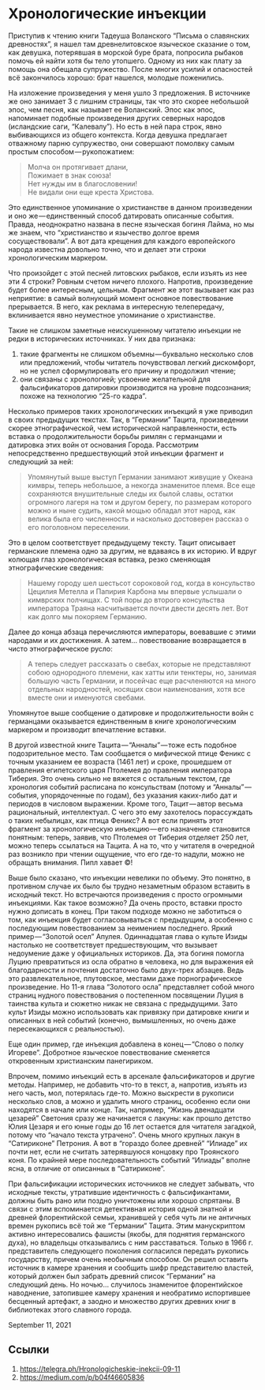 # Хронологические инъекции

Приступив к чтению книги Тадеуша Воланского “Письма о славянских
древностях”, я нашел там древнелитовское языческое сказание о том, как
девушка, потерявшая в морской буре брата, попросила рыбаков помочь ей
найти хотя бы тело утопшего. Одному из них как плату за помощь она
обещала супружество. После многих усилий и опасностей всё закончилось
хорошо: брат нашелся, молодые поженились.

На изложение произведения у меня ушло 3 предложения. В источнике же оно
занимает 3 с лишним страницы, так что это скорее небольшой эпос, чем
песня, как называет ее Воланский. Эпос как эпос, напоминает подобные
произведения других северных народов (исландские саги, “Калевалу”). Но
есть в ней пара строк, явно выбивающихся из общего контекста. Когда
девушка предлагает отважному парню супружество, они совершают помолвку
самым простым способом — рукопожатием:

>  Молча он протягивает длани,<br>
>  Пожимает в знак союза!<br>
>  Нет нужды им в благословении!<br>
>  Не видали они еще креста Христова.<br>

Это единственное упоминание о христианстве в данном произведении и оно
же — единственный способ датировать описанные события. Правда,
неоднократно названа в песне языческая богиня Лайма, но мы же знаем,
что “христианство и язычество долгое время сосуществовали”. А вот дата
крещения для каждого европейского народа известна довольно точно, что и
делает эти строки хронологическим маркером.

Что произойдет с этой песней литовских рыбаков, если изъять из нее эти
4 строки? Ровным счетом ничего плохого. Напротив, произведение будет
более интересным, цельным. Фрагмент же этот вызывает как раз неприятие:
в самый волнующий момент основное повествование прерывается. В него,
как реклама в интересную телепередачу, вклинивается явно неуместное
упоминание о христианстве.

Такие не слишком заметные неискушенному читателю инъекции не редки в
исторических источниках. У них два признака:

1. такие фрагменты не слишком объемны — буквально несколько слов или предложений, чтобы читатель почувствовал легкий дискомфорт, но не успел сформулировать его причину и продолжил чтение;
2. они связаны с хронологией; усвоение желательной для фальсификаторов датировки производится на уровне подсознания; похоже на технологию “25-го кадра”.

Несколько примеров таких хронологических инъекций я уже приводил в
своих предыдущих текстах. Так, в “Германии” Тацита, произведении скорее
этнографической, чем исторической направленности, есть вставка о
продолжительности борьбы римлян с германцами и датировка этих войн от
основания Города. Рассмотрим непосредственно предшествующий этой
инъекции фрагмент и следующий за ней:

>  Упомянутый выше выступ Германии занимают живущие у Океана кимвры,
>  теперь небольшое, а некогда знаменитое племя. Все еще сохраняются
>  внушительные следы их былой славы, остатки огромного лагеря на том и
>  другом берегу, по размерам которого можно и ныне судить, какой мощью
>  обладал этот народ, как велика была его численность и насколько
>  достоверен рассказ о его поголовном переселении.

Это в целом соответствует предыдущему тексту. Тацит описывает
германские племена одно за другим, не вдаваясь в их историю. И вдруг
колющая глаз хронологическая вставка, резко сменяющая этнографические
сведения:

>  Нашему городу шел шестьсот сороковой год, когда в консульство
>  Цецилия Метелла и Папирия Карбона мы впервые услышали о кимврских
>  полчищах. С той поры до второго консульства императора Траяна
>  насчитывается почти двести десять лет. Вот как долго мы покоряем
>  Германию.

Далее до конца абзаца перечисляются императоры, воевавшие с этими
народами и их достижения. А затем… повествование возвращается в чисто
этнографическое русло:

>  А теперь следует рассказать о свебах, которые не представляют собою
>  однородного племени, как хатты или тенктеры, но, занимая большую
>  часть Германии, и посейчас еще расчленяются на много отдельных
>  народностей, носящих свои наименования, хотя все вместе они и
>  именуются свебами.

Упомянутое выше сообщение о датировке и продолжительности войн с
германцами оказывается единственным в книге хронологическим маркером и
производит впечатление вставки.

В другой известной книге Тацита — “Анналы” — тоже есть подобное
подозрительное место. Там сообщается о мифической птице Феникс с точным
указанием ее возраста (1461 лет) и сроке, прошедшем от правления
египетского царя Птолемея до правления императора Тиберия. Это очень
сильно не вяжется с остальным текстом, где хронология событий расписана
по консульствам (потому и “Анналы” — события, упорядоченные по годам),
без указания каких-либо дат и периодов в числовом выражении. Кроме
того, Тацит — автор весьма рациональный, интеллектуал. С чего это ему
захотелось порассуждать о таких небылицах, как птица Феникс? А вот если
принять этот фрагмент за хронологическую инъекцию — его назначение
становится понятным: теперь, заявив, что Птолемея от Тиберия отделяет
250 лет, можно теперь ссылаться на Тацита. А на то, что у читателя в
очередной раз возникло при чтении ощущение, что его где-то надули,
можно не обращать внимания. Пипл хавает ©!

Выше было сказано, что инъекции невелики по объему. Это понятно, в
противном случае их было бы трудно незаметным образом вставить в
исходный текст. Но встречаются произведения с просто огромными
инъекциями. Как такое возможно? Да очень просто, вставки просто нужно
дописать в конец. При таком подходе можно не заботиться о том, как
инъекция будет согласовываться с предыдущим, а особенно с последующим
повествованием за неимением последнего. Яркий пример — “Золотой осел”
Апулея. Одиннадцатая глава о культе Изиды настолько не соответствует
предшествующим, что вызывает недоумение даже у официальных историков.
Да, эта богиня помогла Луцию превратиться из осла обратно в человека,
но для выражения ей благодарности и почтения достаточно было двух-трех
абзацев. Ведь это развлекательное, плутовское, местами даже
порнографическое произведение. Но 11-я глава “Золотого осла”
представляет собой много страниц нудного повествования о постепенном
посвящении Луция в таинства культа и сюжетно никак не связана с
предыдущими. Зато культ Изиды можно использовать как привязку при
датировке книги и описанных в ней событий (конечно, вымышленных, но
очень даже пересекающихся с реальностью).

Еще один пример, где инъекция добавлена в конец — “Слово о полку
Игореве”. Добротное языческое повествование сменяется откровенным
христианским панегириком.

Впрочем, помимо инъекций есть в арсенале фальсификаторов и другие
методы. Например, не добавить что-то в текст, а, напротив, изъять из
него часть, мол, потерялась где-то. Можно выскрести в рукописи
несколько слов, а можно и удалить много страниц, особенно если они
находятся в начале или конце. Так, например, “Жизнь двенадцати цезарей”
Светония сразу же начинается с лакуны: как прошло детство Юлия Цезаря и
его юные годы до 16 лет остается для читателя загадкой, потому что
“начало текста утрачено”. Очень много крупных лакун в “Сатириконе”
Петрония. А вот в “гораздо более древней” “Илиаде” их почти нет, если
не считать затерявшуюся концовку про Троянского коня. По крайней мере
последовательность событий “Илиады” вполне ясна, в отличие от описанных
в “Сатириконе”.

При фальсификации исторических источников не следует забывать, что
исходные тексты, утратившие идентичность с фальсификантами, должны быть
рано или поздно уничтожены или хорошо спрятаны. В связи с этим
вспоминается детективная история одной знатной и древней флорентийской
семьи, хранившей у себя чуть ли не античных времен рукопись всё той же
“Германии” Тацита. Этим манускриптом активно интересовались фашисты
(якобы, для поднятия германского духа), но владельцы отказывались с ним
расставаться. Только в 1966 г. представитель следующего поколения
согласился передать рукопись государству, причем очень необычным
способом. Он решил оставить источник в камере хранения и сообщить шифр
представителю властей, который должен был забрать древний список
“Германии” на следующий день. Но ночью… случилось знаменитое
флорентийское наводнение, затопившее камеру хранения и необратимо
испортившее бесценный артефакт, а заодно и множество других древних
книг в библиотеках этого славного города.

<time>September 11, 2021</time>

## Ссылки

1. https://telegra.ph/Hronologicheskie-inekcii-09-11
3. https://medium.com/p/b04f46605836
